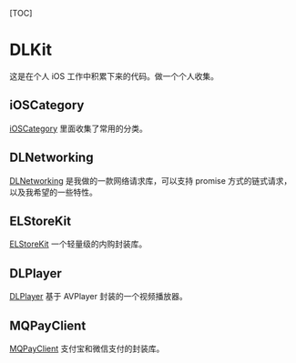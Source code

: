 [TOC]

# DLKit
这是在个人 iOS 工作中积累下来的代码。做一个个人收集。

## iOSCategory
[iOSCategory](https://github.com/ZengyiMa/iOSCategories) 里面收集了常用的分类。

## DLNetworking 
[DLNetworking](https://github.com/ZengyiMa/DLNetworking) 是我做的一款网络请求库，可以支持 promise 方式的链式请求，以及我希望的一些特性。

## ELStoreKit 
[ELStoreKit](https://github.com/ZengyiMa/ELStoreKit) 一个轻量级的内购封装库。

## DLPlayer 
[DLPlayer](https://github.com/ZengyiMa/DLPlayer) 基于 AVPlayer 封装的一个视频播放器。

## MQPayClient
[MQPayClient](https://github.com/ZengyiMa/MQPayClient) 支付宝和微信支付的封装库。








